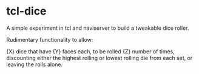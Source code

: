 # tcl-dice
A simple experiment in tcl and naviserver to build a tweakable dice roller.

Rudimentary functionality to allow:

{X} dice that have {Y} faces each, to be rolled {Z} number of times, discounting either the highest rolling or lowest rolling die from each set, or leaving the rolls alone.
